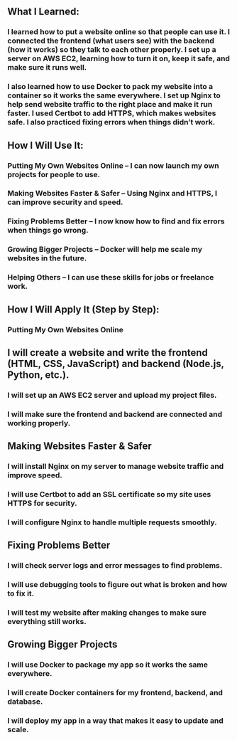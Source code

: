 ## What I Learned:
### I learned how to put a website online so that people can use it. I connected the frontend (what users see) with the backend (how it works) so they talk to each other properly. I set up a server on AWS EC2, learning how to turn it on, keep it safe, and make sure it runs well.

### I also learned how to use Docker to pack my website into a container so it works the same everywhere. I set up Nginx to help send website traffic to the right place and make it run faster. I used Certbot to add HTTPS, which makes websites safe. I also practiced fixing errors when things didn’t work.

## How I Will Use It:
### Putting My Own Websites Online – I can now launch my own projects for people to use.
### Making Websites Faster & Safer – Using Nginx and HTTPS, I can improve security and speed.
### Fixing Problems Better – I now know how to find and fix errors when things go wrong.
### Growing Bigger Projects – Docker will help me scale my websites in the future.
### Helping Others – I can use these skills for jobs or freelance work.


## How I Will Apply It (Step by Step):

### Putting My Own Websites Online
## I will create a website and write the frontend (HTML, CSS, JavaScript) and backend (Node.js, Python, etc.).
### I will set up an AWS EC2 server and upload my project files.
### I will make sure the frontend and backend are connected and working properly.

## Making Websites Faster & Safer
### I will install Nginx on my server to manage website traffic and improve speed.
### I will use Certbot to add an SSL certificate so my site uses HTTPS for security.
### I will configure Nginx to handle multiple requests smoothly.

## Fixing Problems Better
### I will check server logs and error messages to find problems.
### I will use debugging tools to figure out what is broken and how to fix it.
### I will test my website after making changes to make sure everything still works.

## Growing Bigger Projects
### I will use Docker to package my app so it works the same everywhere.
### I will create Docker containers for my frontend, backend, and database.
### I will deploy my app in a way that makes it easy to update and scale.
